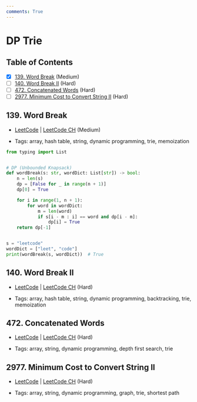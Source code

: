 ```yaml
---
comments: True
---
```


# DP Trie

## Table of Contents

- [x] [139. Word Break](https://leetcode.cn/problems/word-break/) (Medium)
- [ ] [140. Word Break II](https://leetcode.cn/problems/word-break-ii/) (Hard)
- [ ] [472. Concatenated Words](https://leetcode.cn/problems/concatenated-words/) (Hard)
- [ ] [2977. Minimum Cost to Convert String II](https://leetcode.cn/problems/minimum-cost-to-convert-string-ii/) (Hard)

## 139. Word Break

-   [LeetCode](https://leetcode.com/problems/word-break/) | [LeetCode CH](https://leetcode.cn/problems/word-break/) (Medium)

-   Tags: array, hash table, string, dynamic programming, trie, memoization
```python title="139. Word Break - Python Solution"
from typing import List


# DP (Unbounded Knapsack)
def wordBreak(s: str, wordDict: List[str]) -> bool:
    n = len(s)
    dp = [False for _ in range(n + 1)]
    dp[0] = True

    for i in range(1, n + 1):
        for word in wordDict:
            m = len(word)
            if s[i - m : i] == word and dp[i - m]:
                dp[i] = True
    return dp[-1]


s = "leetcode"
wordDict = ["leet", "code"]
print(wordBreak(s, wordDict))  # True

```

## 140. Word Break II

-   [LeetCode](https://leetcode.com/problems/word-break-ii/) | [LeetCode CH](https://leetcode.cn/problems/word-break-ii/) (Hard)

-   Tags: array, hash table, string, dynamic programming, backtracking, trie, memoization
## 472. Concatenated Words

-   [LeetCode](https://leetcode.com/problems/concatenated-words/) | [LeetCode CH](https://leetcode.cn/problems/concatenated-words/) (Hard)

-   Tags: array, string, dynamic programming, depth first search, trie
## 2977. Minimum Cost to Convert String II

-   [LeetCode](https://leetcode.com/problems/minimum-cost-to-convert-string-ii/) | [LeetCode CH](https://leetcode.cn/problems/minimum-cost-to-convert-string-ii/) (Hard)

-   Tags: array, string, dynamic programming, graph, trie, shortest path
